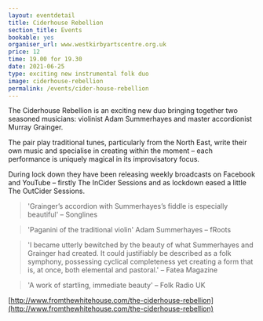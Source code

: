 ```yaml
---
layout: eventdetail
title: Ciderhouse Rebellion
section_title: Events
bookable: yes
organiser_url: www.westkirbyartscentre.org.uk
price: 12
time: 19.00 for 19.30
date: 2021-06-25
type: exciting new instrumental folk duo
image: ciderhouse-rebellion
permalink: /events/cider-house-rebellion
---
```


The Ciderhouse Rebellion is an exciting new duo bringing together two seasoned musicians: violinist Adam Summerhayes and master accordionist Murray Grainger.

The pair play traditional tunes, particularly from the North East, write their own music and specialise in creating within the moment – each performance is uniquely magical in its improvisatory focus.

During lock down they have been releasing weekly broadcasts on Facebook and YouTube – firstly The InCider Sessions and as lockdown eased a little The OutCider Sessions.

> 'Grainger’s accordion with Summerhayes’s fiddle is especially beautiful' – Songlines

> 'Paganini of the traditional violin' Adam Summerhayes – fRoots

> 'I became utterly bewitched by the beauty of what Summerhayes and Grainger had created. It could justifiably be described as a folk symphony, possessing cyclical completeness yet creating a form that is, at once, both elemental and pastoral.' – Fatea Magazine

> 'A work of startling, immediate beauty' – Folk Radio UK

[http://www.fromthewhitehouse.com/the-ciderhouse-rebellion](http://www.fromthewhitehouse.com/the-ciderhouse-rebellion)
